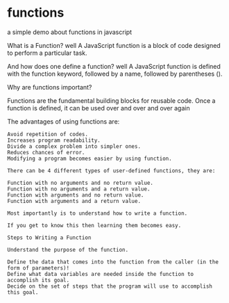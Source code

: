 # functions
a simple demo about functions in javascript

What is a Function? well A JavaScript function is a block of code designed to perform a particular task.

And how does one define a function? well A JavaScript function is defined with the function keyword, followed by a name, followed by parentheses ().

Why are functions important?

 Functions are the fundamental building blocks for reusable code. Once a function is defined, it can be used over and over and over again
 
 The advantages of using functions are:

    Avoid repetition of codes.
    Increases program readability.
    Divide a complex problem into simpler ones.
    Reduces chances of error.
    Modifying a program becomes easier by using function.
    
    There can be 4 different types of user-defined functions, they are:

    Function with no arguments and no return value.
    Function with no arguments and a return value.
    Function with arguments and no return value.
    Function with arguments and a return value.
    
    Most importantly is to understand how to write a function.
    
    If you get to know this then learning them becomes easy.
    
    Steps to Writing a Function

    Understand the purpose of the function.
    
    Define the data that comes into the function from the caller (in the form of parameters)!
    Define what data variables are needed inside the function to accomplish its goal.
    Decide on the set of steps that the program will use to accomplish this goal.
